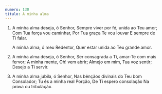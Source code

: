 ```yaml
---
numero: 130
titulo: A minha alma
---
```

1. A minha alma deseja, ó Senhor,
   Sempre viver por fé, unida ao Teu amor;
   Com Tua força vou caminhar,
   Por Tua graça Te vou louvar
   E sempre de Ti falar.

   A minha alma, ó meu Redentor,
   Quer estar unida ao Teu grande amor.

2. A minha alma deseja, ó Senhor,
   Ser consagrada a Ti, amar-Te com mais fervor;
   A minha mente, Oh! vem abrir;
   Almejo em mim, Tua voz sentir;
   Desejo a Ti servir.

3. A minha alma jubila, ó Senhor,
   Nas bênçãos divinais do Teu bom Consolador;
   Tu és a minha real Porção,
   De Ti espero consolação
   Na prova ou tribulação.
